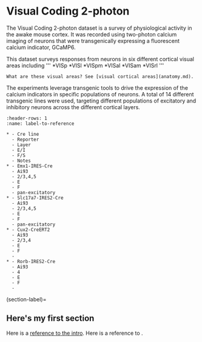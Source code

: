 # Visual Coding 2-photon

The Visual Coding 2-photon dataset is a survey of physiological activity in the awake mouse cortex. It was recorded using two-photon calcium imaging of neurons that were transgenically expressing a fluorescent calcium indicator, GCaMP6.

This dataset surveys responses from neurons in six different cortical visual areas including
'''
*VISp
*VISl
*VISpm
*VISal
*VISam
*VISrl
'''

```{note}
What are these visual areas? See [visual cortical areas](anatomy.md). 
```

The experiments leverage transgenic tools to drive the expression of the calcium indicators in specific populations of neurons. A total of 14 different transgenic lines were used, targeting different populations of excitatory and inhibitory neurons across the different cortical layers.

```{list-table} Visual Coding Cre Lines
:header-rows: 1
:name: label-to-reference

* - Cre line
  - Reporter
  - Layer
  - E/I
  - F/S
  - Notes
* - Emx1-IRES-Cre
  - Ai93
  - 2/3,4,5
  - E
  - F
  - pan-excitatory
* - Slc17a7-IRES2-Cre
  - Ai93
  - 2/3,4,5
  - E
  - F
  - pan-excitatory
* - Cux2-CreERT2
  - Ai93
  - 2/3,4
  - E
  - F
  -
* - Rorb-IRES2-Cre
  - Ai93
  - 4
  - E
  - F
  -

```



(section-label)=
## Here's my first section

Here is a [reference to the intro](intro.md). Here is a reference to [](section-label).
